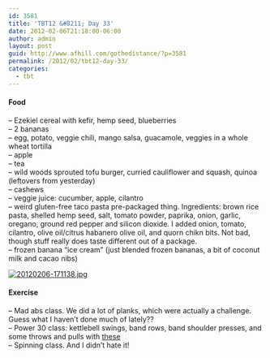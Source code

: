 ```yaml
---
id: 3581
title: 'TBT12 &#8211; Day 33'
date: 2012-02-06T21:18:00-06:00
author: admin
layout: post
guid: http://www.afhill.com/gothedistance/?p=3581
permalink: /2012/02/tbt12-day-33/
categories:
  - tbt
---
```

#### Food

&#8211; Ezekiel cereal with kefir, hemp seed, blueberries  
&#8211; 2 bananas  
&#8211; egg, potato, veggie chili, mango salsa, guacamole, veggies in a whole wheat tortilla  
&#8211; apple  
&#8211; tea  
&#8211; wild woods sprouted tofu burger, curried cauliflower and squash, quinoa (leftovers from yesterday)  
&#8211; cashews  
&#8211; veggie juice: cucumber, apple, cilantro  
&#8211; weird gluten-free taco pasta pre-packaged thing. Ingredients: brown rice pasta, shelled hemp seed, salt, tomato powder, paprika, onion, garlic, oregano, ground red pepper and silicon dioxide. I added onion, tomato, cilantro, olive oil/citrus habanero olive oil, and quorn chikn bits. Not bad, though stuff really does taste different out of a package.  
&#8211; frozen banana &#8220;ice cream&#8221; (just blended frozen bananas, a bit of coconut milk and cacao nibs)

[<img src="http://www.afhill.com/gothedistance/wp-content/uploads/2012/02/20120206-171138.jpg" alt="20120206-171138.jpg" class="alignright size-full" />](http://www.afhill.com/gothedistance/wp-content/uploads/2012/02/20120206-171138.jpg)

#### Exercise</h3> 

&#8211; Mad abs class. We did a lot of planks, which were actually a challenge. Guess what I haven&#8217;t done much of lately??  
&#8211; Power 30 class: kettlebell swings, band rows, band shoulder presses, and some throws and pulls with [these](http://wwww.viprfit.com)  
&#8211; Spinning class. And I didn&#8217;t hate it!